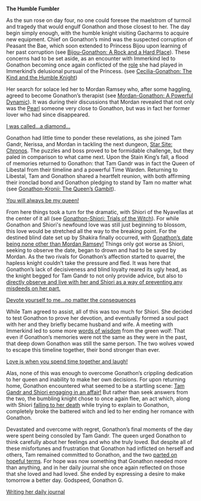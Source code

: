 **The Humble Fumbler**

As the sun rose on day four, no one could foresee the maelstrom of turmoil and tragedy that would engulf Gonathon and those closest to her. The day begin simply enough, with the humble knight visiting Gacharms to acquire new equipment. Chief on Gonathon’s mind was the suspected corruption of Peasant the Bae, which soon extended to Princess Bijou upon learning of her past corruption (see [Bijou-Gonathon: A Rock and a Hard Place](#edge:gonathon-g-koseki-bijou-left-3-left-3)). These concerns had to be set aside, as an encounter with Immerkind led to Gonathon becoming once again conflicted of the [role](https://youtu.be/BSPi8sTHdAY?t=21m13s) she had played in Immerkind’s delusional pursual of the Princess. (see [Cecilia-Gonathon: The Kind and the Humble Knight](#edge:cecilia-immerkind-gonathon-g-left-2-right-2))

Her search for solace led her to Mordan Ramsey who, after some haggling, agreed to become Gonathon’s therapist (see [Mordan-Gonathon: A Powerful Dynamic](#edge:mori-calliope-gonathon-g-bottom-1-bottom-3)). It was during their discussions that Mordan revealed that not only was the [Pearl](https://youtu.be/BSPi8sTHdAY?t=1h23m45s) someone very close to Gonathon, but was in fact her former lover who had since disappeared. 

[I was called…a diamond…](#embed:https://youtu.be/BSPi8sTHdAY?t=4h17m53s)

Gonathon had little time to ponder these revelations, as she joined Tam Gandr, Nerissa, and Mordan in tackling the next dungeon, [Star Site: Chronos](https://youtu.be/BSPi8sTHdAY?t=1h44m14s). The puzzles and boss proved to be formidable challenge, but they paled in comparison to what came next. Upon the Stain King’s fall, a flood of memories returned to Gonathon: that Tam Gandr was in fact the Queen of Libestal from their timeline and a powerful Time Warden. Returning to Libestal, Tam and Gonathon shared a heartfelt reunion, with both affirming their ironclad bond and Gonathon pledging to stand by Tam no matter what (see [Gonathon-Kronii: The Queen’s Gambit](#edge:tam-gandr-gonathon-g-right-2-bottom-1)). 

[You will always be my queen!](#embed:https://youtu.be/BSPi8sTHdAY?t=2h43m48s)

From here things took a turn for the dramatic, with Shiori of the Nyavellas at the center of it all (see [Gonathon-Shiori: Trials of the Witch](#edge:gonathon-g-shiori-nyavella-top-2-bottom-1)). For while Gonathon and Shiori's newfound love was still just beginning to blossom, this love would be stretched all the way to the breaking point. For the destined blind date set up by Shakira finally occurred, with [Gonathon’s date being none other than Mordan Ramsey!](https://youtu.be/BSPi8sTHdAY?t=3h11m48s) Things only got worse as Shiori, seeking to observe the date, began to drown and had to be saved by Mordan. As the two rivals for Gonathon’s affection started to quarrel, the hapless knight couldn’t take the pressure and fled. It was here that Gonathon’s lack of decisiveness and blind loyalty reared its ugly head, as the knight begged for Tam Gandr to not only provide advice, but also to [directly observe and live with her and Shiori as a way of preventing any misdeeds on her part.](https://youtu.be/BSPi8sTHdAY?t=3h28m55s)

[Devote yourself to me…no matter the consequences](#embed:https://youtu.be/BSPi8sTHdAY?t=3h51m2s)

While Tam agreed to assist, all of this was too much for Shiori. She decided to test Gonathon to prove her devotion, and eventually formed a soul pact with her and they briefly became husband and wife. A meeting with Immerkind led to some more [words of wisdom](https://youtu.be/BSPi8sTHdAY?t=4h23m50s) from the green wolf: That even if Gonathon’s memories were not the same as they were in the past, that deep down Gonathon was still the same person. The two wolves vowed to escape this timeline together, their bond stronger than ever. 

[Love is when you spend time together and laugh!](#embed:https://youtu.be/BSPi8sTHdAY?t=4h19m42s)

Alas, none of this was enough to overcome Gonathon’s crippling dedication to her queen and inability to make her own decisions. For upon returning home, Gonathon encountered what seemed to be a startling scene: [Tam Gandr and Shiori engaging in an affair!](https://youtu.be/BSPi8sTHdAY?t=4h31m02s) But rather than seek answers from the two, the bumbling knight chose to once again flee, an act which, along with Shiori [falling to her death](https://youtu.be/BSPi8sTHdAY?t=4h36m00s) while trying to explain to Gonathon, completely broke the battered witch and led to her ending her romance with Gonathon. 

Devastated and overcome with regret, Gonathon’s final moments of the day were spent being consoled by Tam Gandr. The queen urged Gonathon to think carefully about her feelings and who she truly loved. But despite all of these misfortunes and frustration that Gonathon had inflicted on herself and others, Tam remained committed to Gonathon, and the two [parted on hopeful terms](https://youtu.be/BSPi8sTHdAY?t=5h6m45s). For hope was now something that Gonathon needed more than anything, and in her daily journal she once again reflected on those that she loved and had loved. She ended by expressing a desire to make tomorrow a better day. Godspeed, Gonathon G.

[Writing her daily journal](#embed:https://youtu.be/BSPi8sTHdAY?t=5h28m35s)